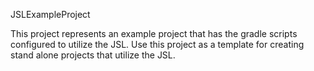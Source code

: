 JSLExampleProject

This project represents an example project that has the gradle scripts configured to utilize the JSL.
Use this project as a template for creating stand alone projects that utilize the JSL.